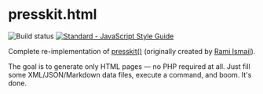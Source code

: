 # presskit.html

![Build status](https://travis-ci.org/pixelnest/presskit.html.svg?branch=master)
[![Standard - JavaScript Style Guide](https://img.shields.io/badge/code%20style-standard-brightgreen.svg)](http://standardjs.com/)

Complete re-implementation of [presskit()](http://dopresskit.com) (originally created by [Rami Ismail](https://twitter.com/tha_rami)).

The goal is to generate only HTML pages — no PHP required at all. Just fill some XML/JSON/Markdown data files, execute a command, and boom. It's done.
